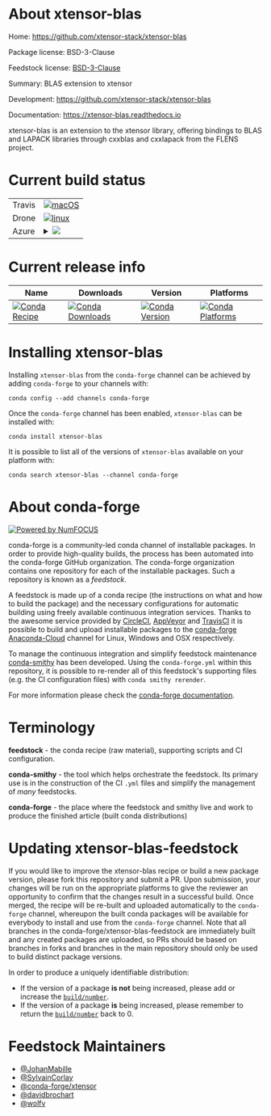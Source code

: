About xtensor-blas
==================

Home: https://github.com/xtensor-stack/xtensor-blas

Package license: BSD-3-Clause

Feedstock license: [BSD-3-Clause](https://github.com/conda-forge/xtensor-blas-feedstock/blob/master/LICENSE.txt)

Summary: BLAS extension to xtensor

Development: https://github.com/xtensor-stack/xtensor-blas

Documentation: https://xtensor-blas.readthedocs.io

xtensor-blas is an extension to the xtensor library, offering bindings to BLAS and LAPACK libraries through cxxblas and cxxlapack from the FLENS project.

Current build status
====================


<table><tr>
    <td>Travis</td>
    <td>
      <a href="https://travis-ci.com/conda-forge/xtensor-blas-feedstock">
        <img alt="macOS" src="https://img.shields.io/travis/com/conda-forge/xtensor-blas-feedstock/master.svg?label=macOS">
      </a>
    </td>
  </tr><tr>
    <td>Drone</td>
    <td>
      <a href="https://cloud.drone.io/conda-forge/xtensor-blas-feedstock">
        <img alt="linux" src="https://img.shields.io/drone/build/conda-forge/xtensor-blas-feedstock/master.svg?label=Linux">
      </a>
    </td>
  </tr>
    
  <tr>
    <td>Azure</td>
    <td>
      <details>
        <summary>
          <a href="https://dev.azure.com/conda-forge/feedstock-builds/_build/latest?definitionId=2227&branchName=master">
            <img src="https://dev.azure.com/conda-forge/feedstock-builds/_apis/build/status/xtensor-blas-feedstock?branchName=master">
          </a>
        </summary>
        <table>
          <thead><tr><th>Variant</th><th>Status</th></tr></thead>
          <tbody><tr>
              <td>linux_64</td>
              <td>
                <a href="https://dev.azure.com/conda-forge/feedstock-builds/_build/latest?definitionId=2227&branchName=master">
                  <img src="https://dev.azure.com/conda-forge/feedstock-builds/_apis/build/status/xtensor-blas-feedstock?branchName=master&jobName=linux&configuration=linux_64_" alt="variant">
                </a>
              </td>
            </tr><tr>
              <td>linux_aarch64</td>
              <td>
                <a href="https://dev.azure.com/conda-forge/feedstock-builds/_build/latest?definitionId=2227&branchName=master">
                  <img src="https://dev.azure.com/conda-forge/feedstock-builds/_apis/build/status/xtensor-blas-feedstock?branchName=master&jobName=linux&configuration=linux_aarch64_" alt="variant">
                </a>
              </td>
            </tr><tr>
              <td>linux_ppc64le</td>
              <td>
                <a href="https://dev.azure.com/conda-forge/feedstock-builds/_build/latest?definitionId=2227&branchName=master">
                  <img src="https://dev.azure.com/conda-forge/feedstock-builds/_apis/build/status/xtensor-blas-feedstock?branchName=master&jobName=linux&configuration=linux_ppc64le_" alt="variant">
                </a>
              </td>
            </tr><tr>
              <td>osx_64</td>
              <td>
                <a href="https://dev.azure.com/conda-forge/feedstock-builds/_build/latest?definitionId=2227&branchName=master">
                  <img src="https://dev.azure.com/conda-forge/feedstock-builds/_apis/build/status/xtensor-blas-feedstock?branchName=master&jobName=osx&configuration=osx_64_" alt="variant">
                </a>
              </td>
            </tr><tr>
              <td>win_64</td>
              <td>
                <a href="https://dev.azure.com/conda-forge/feedstock-builds/_build/latest?definitionId=2227&branchName=master">
                  <img src="https://dev.azure.com/conda-forge/feedstock-builds/_apis/build/status/xtensor-blas-feedstock?branchName=master&jobName=win&configuration=win_64_" alt="variant">
                </a>
              </td>
            </tr>
          </tbody>
        </table>
      </details>
    </td>
  </tr>
</table>

Current release info
====================

| Name | Downloads | Version | Platforms |
| --- | --- | --- | --- |
| [![Conda Recipe](https://img.shields.io/badge/recipe-xtensor--blas-green.svg)](https://anaconda.org/conda-forge/xtensor-blas) | [![Conda Downloads](https://img.shields.io/conda/dn/conda-forge/xtensor-blas.svg)](https://anaconda.org/conda-forge/xtensor-blas) | [![Conda Version](https://img.shields.io/conda/vn/conda-forge/xtensor-blas.svg)](https://anaconda.org/conda-forge/xtensor-blas) | [![Conda Platforms](https://img.shields.io/conda/pn/conda-forge/xtensor-blas.svg)](https://anaconda.org/conda-forge/xtensor-blas) |

Installing xtensor-blas
=======================

Installing `xtensor-blas` from the `conda-forge` channel can be achieved by adding `conda-forge` to your channels with:

```
conda config --add channels conda-forge
```

Once the `conda-forge` channel has been enabled, `xtensor-blas` can be installed with:

```
conda install xtensor-blas
```

It is possible to list all of the versions of `xtensor-blas` available on your platform with:

```
conda search xtensor-blas --channel conda-forge
```


About conda-forge
=================

[![Powered by NumFOCUS](https://img.shields.io/badge/powered%20by-NumFOCUS-orange.svg?style=flat&colorA=E1523D&colorB=007D8A)](http://numfocus.org)

conda-forge is a community-led conda channel of installable packages.
In order to provide high-quality builds, the process has been automated into the
conda-forge GitHub organization. The conda-forge organization contains one repository
for each of the installable packages. Such a repository is known as a *feedstock*.

A feedstock is made up of a conda recipe (the instructions on what and how to build
the package) and the necessary configurations for automatic building using freely
available continuous integration services. Thanks to the awesome service provided by
[CircleCI](https://circleci.com/), [AppVeyor](https://www.appveyor.com/)
and [TravisCI](https://travis-ci.com/) it is possible to build and upload installable
packages to the [conda-forge](https://anaconda.org/conda-forge)
[Anaconda-Cloud](https://anaconda.org/) channel for Linux, Windows and OSX respectively.

To manage the continuous integration and simplify feedstock maintenance
[conda-smithy](https://github.com/conda-forge/conda-smithy) has been developed.
Using the ``conda-forge.yml`` within this repository, it is possible to re-render all of
this feedstock's supporting files (e.g. the CI configuration files) with ``conda smithy rerender``.

For more information please check the [conda-forge documentation](https://conda-forge.org/docs/).

Terminology
===========

**feedstock** - the conda recipe (raw material), supporting scripts and CI configuration.

**conda-smithy** - the tool which helps orchestrate the feedstock.
                   Its primary use is in the construction of the CI ``.yml`` files
                   and simplify the management of *many* feedstocks.

**conda-forge** - the place where the feedstock and smithy live and work to
                  produce the finished article (built conda distributions)


Updating xtensor-blas-feedstock
===============================

If you would like to improve the xtensor-blas recipe or build a new
package version, please fork this repository and submit a PR. Upon submission,
your changes will be run on the appropriate platforms to give the reviewer an
opportunity to confirm that the changes result in a successful build. Once
merged, the recipe will be re-built and uploaded automatically to the
`conda-forge` channel, whereupon the built conda packages will be available for
everybody to install and use from the `conda-forge` channel.
Note that all branches in the conda-forge/xtensor-blas-feedstock are
immediately built and any created packages are uploaded, so PRs should be based
on branches in forks and branches in the main repository should only be used to
build distinct package versions.

In order to produce a uniquely identifiable distribution:
 * If the version of a package **is not** being increased, please add or increase
   the [``build/number``](https://docs.conda.io/projects/conda-build/en/latest/resources/define-metadata.html#build-number-and-string).
 * If the version of a package **is** being increased, please remember to return
   the [``build/number``](https://docs.conda.io/projects/conda-build/en/latest/resources/define-metadata.html#build-number-and-string)
   back to 0.

Feedstock Maintainers
=====================

* [@JohanMabille](https://github.com/JohanMabille/)
* [@SylvainCorlay](https://github.com/SylvainCorlay/)
* [@conda-forge/xtensor](https://github.com/conda-forge/xtensor/)
* [@davidbrochart](https://github.com/davidbrochart/)
* [@wolfv](https://github.com/wolfv/)

